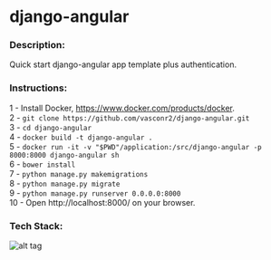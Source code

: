 # django-angular

### Description:  
Quick start django-angular app template plus authentication.

### Instructions:  
1 - Install Docker, https://www.docker.com/products/docker.  
2 - `git clone https://github.com/vasconr2/django-angular.git`  
3 - `cd django-angular`  
4 - `docker build -t django-angular .`  
5 - `docker run -it -v "$PWD"/application:/src/django-angular -p 8000:8000 django-angular sh`  
6 - `bower install`  
7 - `python manage.py makemigrations`  
8 - `python manage.py migrate`  
9 - `python manage.py runserver 0.0.0.0:8000`  
10 - Open http://localhost:8000/ on your browser.  

### Tech Stack:   
![alt tag](https://github.com/vasconr2/django-angular/blob/master/Stack.png)  
